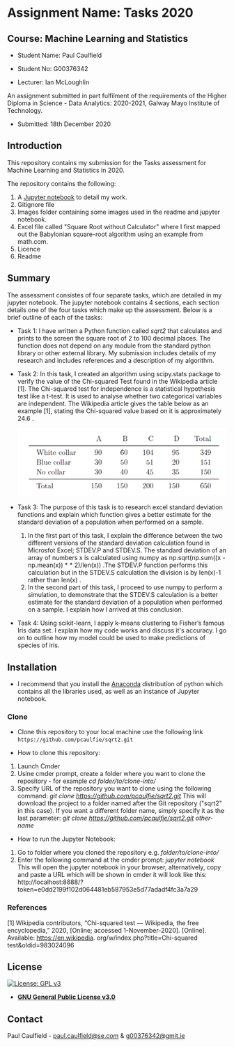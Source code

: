 # Assignment Name: Tasks 2020 
## Course: Machine Learning and Statistics

* Student Name: Paul Caulfield
* Student No: G00376342

* Lecturer: Ian McLoughlin

An assignment submitted in part fulfilment of the requirements of the Higher Diploma in Science - Data Analytics: 2020-2021, Galway Mayo Institute of Technology.
  * Submitted: 18th December 2020


## Introduction
This repository contains my submission for the Tasks assessment for Machine Learning and Statistics in 2020.

The repository contains the following:

1. A [Jupyter notebook](https://github.com/pcaulfie/sqrt2/blob/main/Tasks2020.ipynb) to detail my work.
1. Gitignore file
1. Images folder containing some images used in the readme and jupyter notebook.
1. Excel file called "Square Root without Calculator" where I first mapped out the Babylonian square-root algorithm using an example from math.com.
1. Licence
1. Readme

## Summary
The assessment consistes of four separate tasks, which are detailed in my jupyter notebook. The jupyter notebook contains 4 sections, each section details one of the four tasks which make up the assessment. Below is a brief outline of each of the tasks:

* Task 1: I have written a Python function called *sqrt2* that calculates and prints to the screen the square root of 2 to 100 decimal places. The function does not depend on any module from the standard python library or other external library. My submission includes details of my research and includes references and a description of my algorithm.

* Task 2: In this task, I created an algorithm using scipy.stats package to verify the value of the Chi-squared Test found in the Wikipedia article [1]. The Chi-squared test for independence is a statistical hypothesis test like a t-test. It is used to analyse whether two categorical variables are independent. The Wikipedia article gives the table below as an example [1], stating the Chi-squared value based on it is approximately 24.6 . 

  ![Wiki table](https://github.com/pcaulfie/sqrt2/blob/main/images/table.PNG)


* Task 3: The purpose of this task is to research excel standard deviation functions and explain which function gives a better estimate for the standard
deviation of a population when performed on a sample.
  1. In the first part of this task, I explain the difference between the two different versions of the standard deviation calculation found in Microsfot Excel; STDEV.P and STDEV.S. The standard deviation of an array of numbers x is calculated using numpy as np.sqrt(np.sum((x - np.mean(x)) * * 2)/len(x)) .The STDEV.P function performs this
calculation but in the STDEV.S calculation the division is by len(x)-1 rather than len(x) . 
  1. In the second part of this task, I proceed to use numpy to perform a simulation, to demonstrate that the STDEV.S calculation is a better estimate for the standard
deviation of a population when performed on a sample. I explain how I arrived at this conclusion.

* Task 4: Using scikit-learn, I apply k-means clustering to Fisher’s famous Iris data set. I explain how my code works and discuss it's accuracy. I go on to outline how my model could be used to make predictions of species of iris.

## Installation

- I recommend that you install the [Anaconda](https://www.anaconda.com/distribution/) distribution of python which contains all the libraries used, as well as an instance of Jupyter notebook.

### Clone

- Clone this repository to your local machine use the following link `https://github.com/pcaulfie/sqrt2.git`

- How to clone this repository:
1. Launch Cmder
1. Usine cmder prompt, create a folder where you want to clone the repository - for example *cd folder/to/clone-into/*
1. Specify URL of the repository you want to clone using the following command: 
*git clone https://github.com/pcaulfie/sqrt2.git*
This will download the project to a folder named after the Git repository ("sqrt2" in this case). If you want a different folder name, simply specify it as the last parameter:
*git clone https://github.com/pcaulfie/sqrt2.git other-name*

- How to run the Jupyter Notebook:
1. Go to folder where you cloned the repository e.g. *folder/to/clone-into/*
1. Enter the following command at the cmder prompt: *jupyter notebook*
This will open the jupyter notebook in your browser, alternatively, copy and paste a URL which will be shown in cmder it will look like this: http://localhost:8888/?token=e0dd2199f102d064481eb587953e5d77adadf4fc3a7a29
### References
[1] Wikipedia contributors, “Chi-squared test — Wikipedia, the free encyclopedia,”
2020, [Online; accessed 1-November-2020]. [Online]. Available: https://en.wikipedia.
org/w/index.php?title=Chi-squared test&oldid=983024096


## License

[![License: GPL v3](https://img.shields.io/badge/License-GPLv3-blue.svg)](https://www.gnu.org/licenses/gpl-3.0)
- **[GNU General Public License v3.0](https://www.gnu.org/licenses/gpl-3.0.en.html)**

## Contact

Paul Caulfield -  paul.caulfield@se.com & g00376342@gmit.ie


